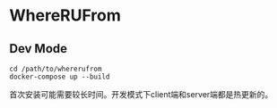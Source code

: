 # WhereRUFrom

## Dev Mode

```
cd /path/to/whererufrom
docker-compose up --build
```

首次安装可能需要较长时间。开发模式下client端和server端都是热更新的。